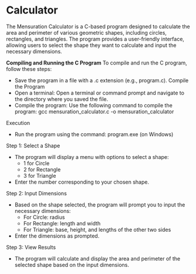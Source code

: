 # Calculator

The Mensuration Calculator is a C-based program designed to calculate the area and perimeter of various geometric shapes, including circles, rectangles, and triangles. The program provides a user-friendly interface, allowing users to select the shape they want to calculate and input the necessary dimensions.

**Compiling and Running the C Program**
To compile and run the C program, follow these steps:
- Save the program in a file with a .c extension (e.g., program.c).
 Compile the Program
- Open a terminal: Open a terminal or command prompt and navigate to the directory where you saved the file.
- Compile the program: Use the following command to compile the program: gcc mensuration_calculator.c -o mensuration_calculator


Execution
- Run the program using the command: program.exe (on Windows)
  
Step 1: Select a Shape
- The program will display a menu with options to select a shape:
    - 1 for Circle
    - 2 for Rectangle
    - 3 for Triangle
- Enter the number corresponding to your chosen shape.

Step 2: Input Dimensions
- Based on the shape selected, the program will prompt you to input the necessary dimensions:
    - For Circle: radius
    - For Rectangle: length and width
    - For Triangle: base, height, and lengths of the other two sides
- Enter the dimensions as prompted.

Step 3: View Results
- The program will calculate and display the area and perimeter of the selected shape based on the input dimensions.






